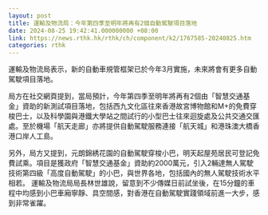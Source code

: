 ```yaml
---
layout: post
title: 運輸及物流局：今年第四季至明年將再有2個自動駕駛項目落地
date: 2024-08-25 19:42:41.000000000 +08:00
link: https://news.rthk.hk/rthk/ch/component/k2/1767585-20240825.htm
categories: rthk
---
```


運輸及物流局表示，新的自動車規管框架已於今年3月實施，未來將會有更多自動駕駛項目落地。

局方在社交網頁提到，當局預計，今年第四季至明年將再有2個由「智慧交通基金」資助的新測試項目落地，包括西九文化區往來香港故宮博物館和M+的免費穿梭巴士，以及科學園與港鐵大學站之間試行的小型巴士往來迴旋處及公共交通交匯處。至於機場「航天走廊」亦將提供自動駕駛服務連接「航天城」和港珠澳大橋香港口岸人工島。

另外，局方又提到，元朗錦綉花園的自動駕駛穿梭小巴，明天起屋苑居民可登記免費試乘。項目是獲政府「智慧交通基金」資助約2000萬元，引入2輛達無人駕駛技術第四級「高度自動駕駛」的小巴，與世界各地，包括國內的無人駕駛技術水平相若。 運輸及物流局局長林世雄說，留意到不少傳媒日前試坐後，在15分鐘的車程中均感到小巴車廂寧靜、具空間感，對香港在自動駕駛實踐領域前進一大步，感到非常雀躍。
